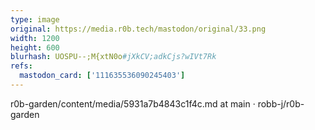 ```yaml
---
type: image
original: https://media.r0b.tech/mastodon/original/33.png
width: 1200
height: 600
blurhash: UOSPU--;M{xtN0o#jXkCV;adkCjs?wIVt7Rk
refs:
  mastodon_card: ['111635536090245403']
---
```


r0b-garden/content/media/5931a7b4843c1f4c.md at main · robb-j/r0b-garden
